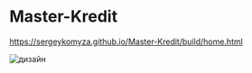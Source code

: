 # Master-Kredit

https://sergeykomyza.github.io/Master-Kredit/build/home.html

![дизайн](https://github.com/sergeykomyza/Master-Kredit/assets/62849901/286e84a2-5bc1-424d-8eb3-6d4028408c4b)

